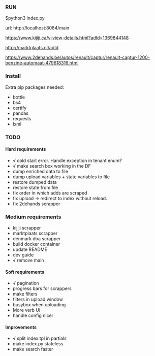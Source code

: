 ### RUN

$python3 index.py

url: http://localhost:8084/main

https://www.kijiji.ca/v-view-details.html?adId=1369844148

http://marktplaats.nl/adId

https://www.2dehands.be/autos/renault/captur/renault-captur-1200-benzine-automaat-479618316.html

### Install

Extra pip packages needed:
- bottle
- bs4
- certify
- pandas
- requests
- lxml

### TODO

#### Hard requirements
- √ cold start error. Handle exception in tenant enum?
- √ make search box working in the DF
- dump enriched data to file
- dump upload variables + state variables to file
- restore dumped data
- restore state from file
- fix order in which adds are scraped
- fix upload -> redirect to index without reload.
- fix 2dehands scrapper

### Medium requirements
- kijiji scrapper
- marktplaats scrapper
- denmark dba scrapper
- build docker container
- update README
- dev guide
- √ remove main

#### Soft requirements
- √ pagination
- progress bars for scrappers
- make filters
- filters in upload window
- busybox when uploading
- More verb Ui
- handle config nicer

#### Improvements
- √ split index.tpl in partials
- make index.py stateless
- make search faster
